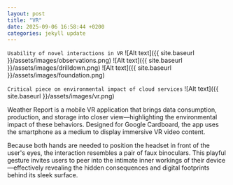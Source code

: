 ```yaml
---
layout: post
title: "VR"
date: 2025-09-06 16:58:44 +0200
categories: jekyll update
---
```


`Usability of novel interactions in VR`
![Alt text]({{ site.baseurl }}/assets/images/observations.png)
![Alt text]({{ site.baseurl }}/assets/images/drilldown.png)
![Alt text]({{ site.baseurl }}/assets/images/foundation.png)

`Critical piece on environmental impact of cloud services`
![Alt text]({{ site.baseurl }}/assets/images/vr.png)

Weather Report is a mobile VR application that brings data consumption, production, and storage into closer view—highlighting the environmental impact of these behaviors. Designed for Google Cardboard, the app uses the smartphone as a medium to display immersive VR video content.

Because both hands are needed to position the headset in front of the user's eyes, the interaction resembles a pair of faux binoculars. This playful gesture invites users to peer into the intimate inner workings of their device—effectively revealing the hidden consequences and digital footprints behind its sleek surface.
